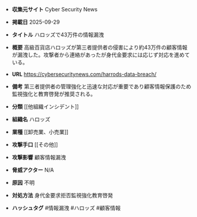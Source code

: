 - **収集元サイト**
Cyber Security News

- **掲載日**
2025-09-29

- **タイトル**
ハロッズで43万件の情報漏洩

- **概要**
高級百貨店ハロッズが第三者提供者の侵害により約43万件の顧客情報が漏洩した。攻撃者から連絡があったが身代金要求には応じず対応を進めている。

- **URL**
https://cybersecuritynews.com/harrods-data-breach/

- **備考**
第三者提供者の管理強化と迅速な対応が重要であり顧客情報保護のため監視強化と教育啓発が推奨される。

- **分類**
[[他組織インシデント]]

- **組織名**
ハロッズ

- **業種**
[[卸売業、小売業]]

- **攻撃手口**
[[その他]]

- **攻撃影響**
顧客情報漏洩

- **脅威アクター**
N/A

- **原因**
不明

- **対処方法**
身代金要求拒否監視強化教育啓発

- **ハッシュタグ**
#情報漏洩 #ハロッズ #顧客情報
